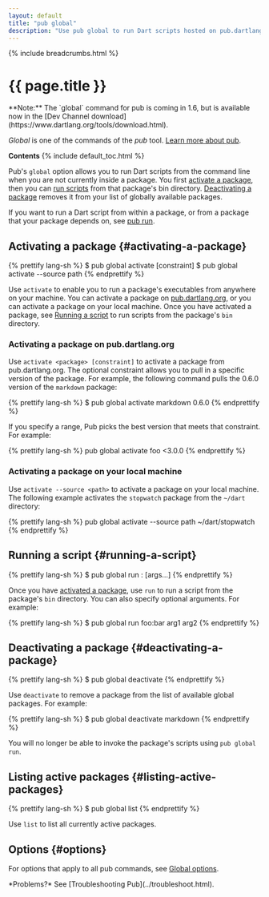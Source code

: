 ```yaml
---
layout: default
title: "pub global"
description: "Use pub global to run Dart scripts hosted on pub.dartlang.org from the command line."
---
```


{% include breadcrumbs.html %}

# {{ page.title }}

<aside class="alert alert-info" markdown="1">
**Note:** The `global` command for pub is coming in 1.6, but is available
now in the [Dev Channel download](https://www.dartlang.org/tools/download.html).
</aside>

_Global_ is one of the commands of the _pub_ tool.
[Learn more about pub](/tools/pub/).

**Contents**
{% include default_toc.html %}

Pub's `global` option allows you to run Dart scripts from the
command line when you are not currently inside a package.
You first [activate a package](#activating-a-package), then you can
[run scripts](#running-a-script) from that package's bin directory.
[Deactivating a package](#deactivating-a-package) removes it from
your list of globally available packages.

If you want to run a Dart script from within a package, or from a
package that your package depends on, see [pub run](pub-run.html).

## Activating a package {#activating-a-package}

{% prettify lang-sh %}
$ pub global activate <package> [constraint]
$ pub global activate --source path <path>
{% endprettify %}

Use `activate` to enable you to run a package's executables
from anywhere on your machine.
You can activate a package on [pub.dartlang.org](http://pub.dartlang.org/),
or you can activate a package on your local machine.
Once you have activated a package, see [Running a script](#running-a-script)
to run scripts from the package's `bin` directory.

### Activating a package on pub.dartlang.org

Use `activate <package> [constraint]` to activate a package
from pub.dartlang.org.  The optional constraint allows you to pull
in a specific version of the package. For example,
the following command pulls the 0.6.0 version of the `markdown` package:

{% prettify lang-sh %}
$ pub global activate markdown 0.6.0
{% endprettify %}

If you specify a range, Pub picks the best version that meets that constraint.
For example:

{% prettify lang-sh %}
pub global activate foo <3.0.0
{% endprettify %}

### Activating a package on your local machine

Use `activate --source <path>` to activate a package
on your local machine.
The following example activates the `stopwatch` package from the
`~/dart` directory:

{% prettify lang-sh %}
pub global activate --source path ~/dart/stopwatch
{% endprettify %}

## Running a script {#running-a-script}

{% prettify lang-sh %}
$ pub global run <package>:<executable> [args...]
{% endprettify %}

Once you have [activated a package](#activating-a-package), use
`run` to run a script from the package's `bin` directory.
You can also specify optional arguments. For example:

{% prettify lang-sh %}
$ pub global run foo:bar arg1 arg2
{% endprettify %}

## Deactivating a package {#deactivating-a-package}

{% prettify lang-sh %}
$ pub global deactivate <package> 
{% endprettify %}

Use `deactivate` to remove a package from the list of available
global packages. For example:

{% prettify lang-sh %}
$ pub global deactivate markdown
{% endprettify %}

You will no longer be able to invoke the package's scripts using
`pub global run`.

## Listing active packages {#listing-active-packages}

{% prettify lang-sh %}
$ pub global list
{% endprettify %}

Use `list` to list all currently active packages.

## Options {#options}

For options that apply to all pub commands, see
[Global options](/tools/pub/cmd/#global-options).

<aside class="alert alert-info" markdown="1">
*Problems?*
See [Troubleshooting Pub](../troubleshoot.html).
</aside>
